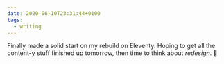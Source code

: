 ```yaml
---
date: 2020-06-10T23:31:44+0100
tags:
  - writing
---
```


Finally made a solid start on my rebuild on Eleventy. Hoping to get all the content-y stuff finished up tomorrow, then time to think about *redesign*. 😬
